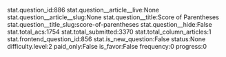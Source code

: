 stat.question_id:886
stat.question__article__live:None
stat.question__article__slug:None
stat.question__title:Score of Parentheses
stat.question__title_slug:score-of-parentheses
stat.question__hide:False
stat.total_acs:1754
stat.total_submitted:3370
stat.total_column_articles:1
stat.frontend_question_id:856
stat.is_new_question:False
status:None
difficulty.level:2
paid_only:False
is_favor:False
frequency:0
progress:0
